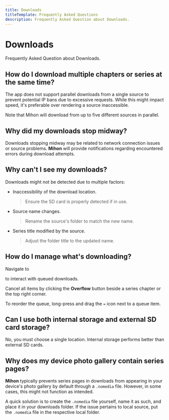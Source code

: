 ```yaml
---
title: Downloads
titleTemplate: Frequently Asked Questions
description: Frequently Asked Question about Downloads.
---
```


# Downloads
Frequently Asked Question about Downloads.

## How do I download multiple chapters or series at the same time?
The app does not support parallel downloads from a single source to prevent potential IP bans due to excessive requests.
While this might impact speed, it's preferable over rendering a source inaccessible.

Note that Mihon will download from up to five different sources in parallel.

## Why did my downloads stop midway?
Downloads stopping midway may be related to network connection issues or source problems.
**Mihon** will provide notifications regarding encountered errors during download attempts.

## Why can't I see my downloads?
Downloads might not be detected due to multiple factors:

* Inaccessibility of the download location.
  > Ensure the SD card is properly detected if in use.
* Source name changes.
  > Rename the source's folder to match the new name.
* Series title modified by the source.
  > Adjust the folder title to the updated name.

## How do I manage what's downloading?
Navigate to <nav to="download-queue"> to interact with queued downloads.

Cancel all items by clicking the **Overflow** button beside a series chapter or the top right corner.

To reorder the queue, long-press and drag the `=` icon next to a queue item.

## Can I use both internal storage and external SD card storage?
No, you must choose a single location. Internal storage performs better than external SD cards.

## Why does my device photo gallery contain series pages?
**Mihon** typically prevents series pages in downloads from appearing in your device's photo gallery by default through a `.nomedia` file.
However, in some cases, this might not function as intended.

A quick solution is to create the `.nomedia` file yourself, name it as such, and place it in your downloads folder. If the issue pertains to local source, put the `.nomedia` file in the respective local folder.
